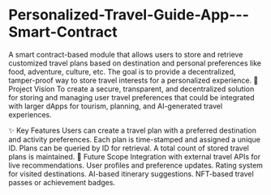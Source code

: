 # Personalized-Travel-Guide-App---Smart-Contract
A smart contract-based module that allows users to store and retrieve customized travel plans based on destination and personal preferences like food, adventure, culture, etc. The goal is to provide a decentralized, tamper-proof way to store travel interests for a personalized experience.
🎯 Project Vision
To create a secure, transparent, and decentralized solution for storing and managing user travel preferences that could be integrated with larger dApps for tourism, planning, and AI-generated travel experiences.

✨ Key Features
Users can create a travel plan with a preferred destination and activity preferences.
Each plan is time-stamped and assigned a unique ID.
Plans can be queried by ID for retrieval.
A total count of stored travel plans is maintained.
🔮 Future Scope
Integration with external travel APIs for live recommendations.
User profiles and preference updates.
Rating system for visited destinations.
AI-based itinerary suggestions.
NFT-based travel passes or achievement badges.

